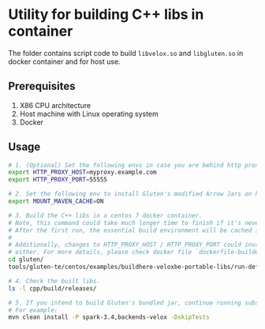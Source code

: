 # Utility for building C++ libs in container

The folder contains script code to build `libvelox.so` and `libgluten.so` in docker container and for host use.

## Prerequisites

1. X86 CPU architecture
2. Host machine with Linux operating system
3. Docker

## Usage

```sh
# 1. (Optional) Set the following envs in case you are behind http proxy.
export HTTP_PROXY_HOST=myproxy.example.com
export HTTP_PROXY_PORT=55555

# 2. Set the following env to install Gluten's modified Arrow Jars on host.
export MOUNT_MAVEN_CACHE=ON

# 3. Build the C++ libs in a centos 7 docker container.
# Note, this command could take much longer time to finish if it's never run before.
# After the first run, the essential build environment will be cached in docker builder.
#
# Additionally, changes to HTTP_PROXY_HOST / HTTP_PROXY_PORT could invalidate the build cache
# either. For more details, please check docker file `dockerfile-buildenv`.
cd gluten/
tools/gluten-te/centos/examples/buildhere-veloxbe-portable-libs/run-default.sh

# 4. Check the built libs.
ls -l cpp/build/releases/

# 5. If you intend to build Gluten's bundled jar, continue running subsequent Maven commands.
# For example:
mvn clean install -P spark-3.4,backends-velox -DskipTests
```